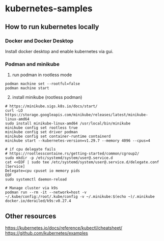 # kubernetes-samples

## How to run kubernetes locally

### Docker and Docker Desktop
Install docker desktop and enable kubernetes via gui.

### Podman and minikube

1. run podman in rootless mode
```
podman machine set --rootful=false
podman machine start
```
2. install minikube (rootless podman)
```
# https://minikube.sigs.k8s.io/docs/start/
curl -LO https://storage.googleapis.com/minikube/releases/latest/minikube-linux-amd64
sudo install minikube-linux-amd64 /usr/local/bin/minikube
minikube config set rootless true
minikube config set driver podman
minikube config set container-runtime containerd
minikube start --kubernetes-version=v1.29.7 --memory 4096 --cpus=4
```
```
# if cpu delegate fails
# https://rootlesscontaine.rs/getting-started/common/cgroup2/
sudo mkdir -p /etc/systemd/system/user@.service.d
cat <<EOF | sudo tee /etc/systemd/system/user@.service.d/delegate.conf
[Service]
Delegate=cpu cpuset io memory pids
EOF
sudo systemctl daemon-reload
```
```
# Manage cluster via k9s
podman run --rm -it --network=host -v ~/.kube/config:/root/.kube/config -v ~/.minikube:$(echo ~)/.minikube docker.io/derailed/k9s:v0.27.4
```





## Other resources
https://kubernetes.io/docs/reference/kubectl/cheatsheet/  
https://github.com/kubernetes/examples  
